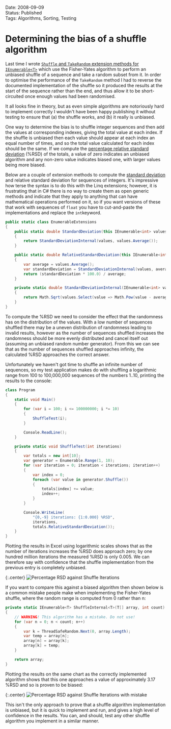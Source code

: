Date: 2008-09-09  
Status: Published  
Tags: Algorithms, Sorting, Testing

# Determining the bias of a shuffle algorithm
    
Last time I wrote [`Shuffle` and `TakeRandom` extension methods for `IEnumerable<T>`](/blog/shuffle-and-takerandom-extension-methods-for-ienumerable-t) which use the Fisher-Yates algorithm to perform an unbiased shuffle of a sequence and take a random subset from it. In order to optimise the performance of the `TakeRandom` method I had to reverse the documented implementation of the shuffle so it produced the results at the start of the sequence rather than the end, and thus allow it to be short-circuited once enough values had been randomised.

It all looks fine in theory, but as even simple algorithms are notoriously hard to implement correctly I wouldn't have been happy publishing it without testing to ensure that (a) the shuffle works, and (b) it really is unbiased.

One way to determine the bias is to shuffle integer sequences and then add the values at corresponding indexes, giving the total value at each index. If the shuffle is unbiased then each value should appear at each index an equal number of times, and so the total value calculated for each index should be the same. If we compute the [percentage relative standard deviation](http://en.wikipedia.org/wiki/Relative_standard_deviation) (%RSD) of the totals, a value of zero indicates an unbiased algorithm and any non-zero value indicates biased one, with larger values being more biased.</p>  <p>Below are a couple of extension methods to compute the [standard deviation](http://en.wikipedia.org/wiki/Standard_deviation) and relative standard deviation for sequences of integers. It's impressive how terse the syntax is to do this with the Linq extensions; however, it is frustrating that in C# there is no way to create them as open generic methods and indicate that they apply to anything that can have mathematical operations performed on it, so if you want versions of these that work with sequences of `float` you have to cut-and-paste the implementations and replace the `int`keyword.

~~~csharp
public static class EnumerableExtensions
{
    public static double StandardDeviation(this IEnumerable<int> values)
    {
        return StandardDeviationInternal(values, values.Average());
    }

    public static double RelativeStandardDeviation(this IEnumerable<int> values)
    {
        var average = values.Average();
        var standardDeviation = StandardDeviationInternal(values, average);
        return (standardDeviation * 100.0) / average;
    }

    private static double StandardDeviationInternal(IEnumerable<int> values, double average)
    {
        return Math.Sqrt(values.Select(value => Math.Pow(value - average, 2.0)).Average());
    }
}
~~~

To compute the %RSD we need to consider the effect that the randomness has on the distribution of the values. With a low number of sequences shuffled there may be a uneven distribution of randomness leading to invalid results, however as the number of sequences shuffled increases the randomness should be more evenly distributed and cancel itself out (assuming an unbiased random number generator). From this we can see that as the number of sequences shuffled approaches infinity, the calculated %RSD approaches the correct answer.

Unfortunately we haven't got time to shuffle an infinite number of sequences, so my test application makes do with shuffling a logarithmic range from 100 to 100,000,000 sequences of the numbers 1..10, printing the results to the console:

~~~csharp
class Program
{
    static void Main()
    {
        for (var i = 100; i <= 100000000; i *= 10)
        {
            ShuffleTest(i);
        }

        Console.ReadLine();
    }

    private static void ShuffleTest(int iterations)
    {
        var totals = new int[10];
        var generator = Enumerable.Range(1, 10);
        for (var iteration = 0; iteration < iterations; iteration++)
        {
            var index = 0;
            foreach (var value in generator.Shuffle())
            {
                totals[index] += value;
                index++;
            }
        }

        Console.WriteLine(
            "{0,-9} iterations: {1:0.000} %RSD", 
            iterations, 
            totals.RelativeStandardDeviation());
    }
}
~~~

Plotting the results in Excel using logarithmic scales shows that as the number of iterations increases the %RSD does approach zero; by one hundred million iterations the measured %RSD is only 0.005. We can therefore say with confidence that the shuffle implementation from the previous entry is completely unbiased.

{:.center}
![Percentage RSD against Shuffle Iterations](/unbiased-algorithm-deviation.png)

If you want to compare this against a biased algorithm then shown below is a common mistake people make when implementing the Fisher-Yates shuffle, where the random range is computed from 0 rather than n:

~~~csharp
private static IEnumerable<T> ShuffleInternal<T>(T[] array, int count)
{
    // WARNING! This algorithm has a mistake. Do not use!
    for (var n = 0; n < count; n++)
    {
        var k = ThreadSafeRandom.Next(0, array.Length);
        var temp = array[n];
        array[n] = array[k];
        array[k] = temp;
    }

    return array;
}
~~~

Plotting the results on the same chart as the correctly implemented algorithm shows that this one approaches a value of approximately 3.17 %RSD and so is proven to be biased:

{:.center}
![Percentage RSD against Shuffle Iterations with mistake](/biased-algorithm-deviation.png)

This isn't the only approach to prove that a shuffle algorithm implementation is unbiased, but it is quick to implement and run, and gives a high level of confidence in the results. You can, and should, test any other shuffle algorithm you implement in a similar manner.